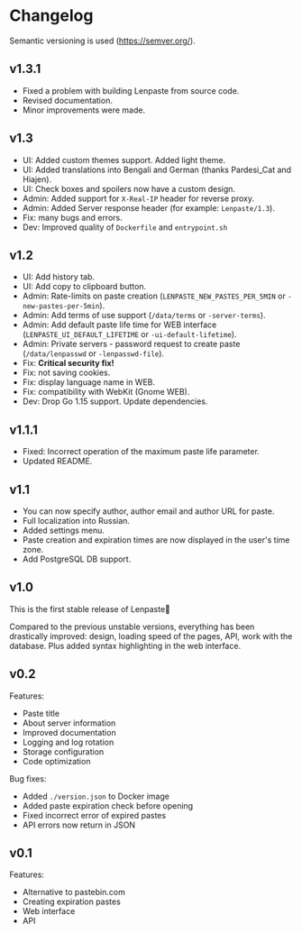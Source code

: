 # Changelog
Semantic versioning is used (https://semver.org/).


## v1.3.1
- Fixed a problem with building Lenpaste from source code.
- Revised documentation.
- Minor improvements were made.

## v1.3
- UI: Added custom themes support. Added light theme.
- UI: Added translations into Bengali and German (thanks Pardesi_Cat and Hiajen).
- UI: Check boxes and spoilers now have a custom design.
- Admin: Added support for `X-Real-IP` header for reverse proxy.
- Admin: Added Server response header (for example: `Lenpaste/1.3`).
- Fix: many bugs and errors.
- Dev: Improved quality of `Dockerfile` and `entrypoint.sh`

## v1.2
- UI: Add history tab.
- UI: Add copy to clipboard button.
- Admin: Rate-limits on paste creation (`LENPASTE_NEW_PASTES_PER_5MIN` or `-new-pastes-per-5min`).
- Admin: Add terms of use support (`/data/terms` or `-server-terms`).
- Admin: Add default paste life time for WEB interface (`LENPASTE_UI_DEFAULT_LIFETIME` or `-ui-default-lifetime`).
- Admin: Private servers - password request to create paste (`/data/lenpasswd` or `-lenpasswd-file`).
- Fix: **Critical security fix!**
- Fix: not saving cookies.
- Fix: display language name in WEB.
- Fix: compatibility with WebKit (Gnome WEB).
- Dev: Drop Go 1.15 support. Update dependencies.


## v1.1.1
- Fixed: Incorrect operation of the maximum paste life parameter.
- Updated README.


## v1.1
- You can now specify author, author email and author URL for paste.
- Full localization into Russian.
- Added settings menu.
- Paste creation and expiration times are now displayed in the user's time zone.
- Add PostgreSQL DB support.


## v1.0
This is the first stable release of Lenpaste🎉

Compared to the previous unstable versions, everything has been drastically improved:
design, loading speed of the pages, API, work with the database.
Plus added syntax highlighting in the web interface.


## v0.2
Features:
- Paste title
- About server information
- Improved documentation
- Logging and log rotation
- Storage configuration
- Code optimization

Bug fixes:
- Added `./version.json` to Docker image
- Added paste expiration check before opening
- Fixed incorrect error of expired pastes
- API errors now return in JSON


## v0.1
Features:
- Alternative to pastebin.com
- Creating expiration pastes
- Web interface
- API
